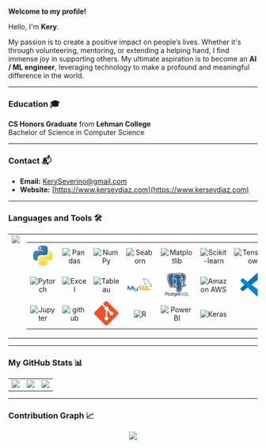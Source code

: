 
**Welcome to my profile!**

Hello, I'm **Kery**. 

My passion is to create a positive impact on people’s lives. Whether it's through volunteering, mentoring, or extending a helping hand, I find immense joy in supporting others.
My ultimate aspiration is to become an **AI / ML engineer**, leveraging technology to make a profound and meaningful difference in the world.

---

### Education  🎓 

**CS Honors Graduate** from **Lehman College**  
Bachelor of Science in Computer Science

---

### Contact 📬

- **Email:** [KerySeverino@gmail.com](mailto:KerySeverino@gmail.com)  
- **Website:** [https://www.kersevdiaz.com](https://www.kersevdiaz.com)


___

### Languages and Tools 🛠️

<div align="center">
  <table>
    <tr>
      <!-- Left: GitHub Top Languages -->
      <td align="center" valign="top">
        <img src="https://github-readme-stats.vercel.app/api/top-langs/?username=KerySeverino&layout=compact&theme=tokyonight" width="300"/>
      </td>
      <!-- Right: Icon Grid -->
      <td valign="top">
        <table>
          <tr>
            <td align="center"><img src="https://raw.githubusercontent.com/devicons/devicon/master/icons/python/python-original.svg" alt="Python" width="50"/></td>
            <td align="center"><img src="https://img.icons8.com/?size=100&id=xSkewUSqtErH&format=png&color=000000" alt="Pandas" width="50"/></td>
            <td align="center"><img src="https://cdn.worldvectorlogo.com/logos/numpy-1.svg" alt="NumPy" width="50"/></td>
            <td align="center"><img src="https://cdn.worldvectorlogo.com/logos/seaborn-1.svg" alt="Seaborn" width="50"/></td>
            <td align="center"><img src="https://matplotlib.org/_static/images/logo2.svg" alt="Matplotlib" width="50"/></td>
            <td align="center"><img src="https://upload.wikimedia.org/wikipedia/commons/0/05/Scikit_learn_logo_small.svg" alt="Scikit-learn" width="50"/></td>
            <td align="center"><img src="https://www.vectorlogo.zone/logos/tensorflow/tensorflow-icon.svg" alt="TensorFlow" width="50"/></td>
          </tr>
          <tr>
            <td align="center"><img src="https://www.vectorlogo.zone/logos/pytorch/pytorch-icon.svg" alt="Pytorch" width="50"/></td>
            <td align="center"><img src="https://img.icons8.com/?size=100&id=117561&format=png&color=000000" alt="Excel" width="50"/></td>
            <td align="center"><img src="https://img.icons8.com/?size=100&id=9Kvi1p1F0tUo&format=png&color=000000" alt="Tableau" width="50"/></td>
            <td align="center"><img src="https://raw.githubusercontent.com/devicons/devicon/master/icons/mysql/mysql-original-wordmark.svg" alt="MySQL" width="50"/></td>
            <td align="center"><img src="https://raw.githubusercontent.com/devicons/devicon/master/icons/postgresql/postgresql-original-wordmark.svg" alt="PostgrestSQL"width="50"/></td>
            <td align="center"><img src="https://www.vectorlogo.zone/logos/amazon_aws/amazon_aws-icon.svg" alt="Amazon AWS" width="50"/></td>
            <td align="center"><img src="https://raw.githubusercontent.com/devicons/devicon/master/icons/vscode/vscode-original.svg" alt="VS code" width="50"/></td>
          </tr>
          <tr>
            <td align="center"><img src="https://upload.wikimedia.org/wikipedia/commons/3/38/Jupyter_logo.svg" alt="Jupyter" width="50"/></td>
            <td align="center"><img src="https://img.icons8.com/?size=100&id=62856&format=png&color=000000" alt="github" width="50"/></td>
            <td align="center"><img src="https://raw.githubusercontent.com/devicons/devicon/master/icons/git/git-original.svg" alt="git" width="50"/></td>
            <td align="center"><img src="https://img.icons8.com/?size=100&id=CLvQeiwFpit4&format=png&color=000000" alt="R" width="50"/></td>
            <td align="center"><img src="https://img.icons8.com/?size=100&id=qYfwpsRXEcpc&format=png&color=000000" alt="PowerBI" width="50"/></td>
            <td align="center"><img src="https://img.icons8.com/?size=100&id=XcSgtbIpgK6W&format=png&color=000000" alt="Keras" width="50"/></td>
          </tr>
        </table>
      </td>
    </tr>
  </table>
</div>

---

### My GitHub Stats 📊


<div align="center">
<!-- 1x3: Key Metrics -->
<table>
  <tr>
    <td align="center">
      <img src="https://github-readme-stats.vercel.app/api?username=KerySeverino&show_icons=true&theme=tokyonight&count_private=true" width="400"/>
    </td>
    <td align="center">
      <img src="https://github-readme-streak-stats.herokuapp.com/?user=KerySeverino&theme=tokyonight" width="400"/>
    </td>
    <td align="center">
      <img src="https://github-readme-stats.vercel.app/api?username=KerySeverino&show_icons=true&include_all_commits=true&count_private=true&custom_title=Public%20Repo%20Contributions&hide=stars,prs,issues&theme=tokyonight" width="500"/>
    </td>
  </tr>
</table>

</div>

---

### Contribution Graph 📈 

<p align="center">
  <img src="https://github-readme-activity-graph.vercel.app/graph?username=KerySeverino&theme=tokyo-night" width="900"/>
</p>

